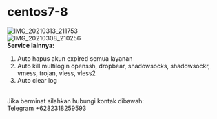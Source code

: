 # centos7-8
![IMG_20210313_211753](https://user-images.githubusercontent.com/56117745/111033018-c521cf00-8441-11eb-8e3e-f4652b000a2c.jpg)
<br>
![IMG_20210308_210256](https://user-images.githubusercontent.com/56117745/110336927-ee181d80-8057-11eb-823c-5a7fcce2692c.jpg)
<br>
**Service lainnya:**
1. Auto hapus akun expired semua layanan
2. Auto kill multilogin openssh, dropbear, shadowsocks, shadowsockr, vmess, trojan, vless, vless2
3. Auto clear log
<br>
Jika berminat silahkan hubungi kontak dibawah:
<br>
Telegram +6282318259593
